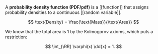 A **probability density function (PDF/pdf)** is a [[function]] that assigns probability densities to a continuous [[random variable]].

$$
\text{Density} = \frac{\text{Mass}}{\text{Area}}
$$

We know that the total area is 1 by the Kolmogorov axioms, which puts a restriction:

$$
\int_{\RR} \varphi(x) \dd{x} = 1.
$$